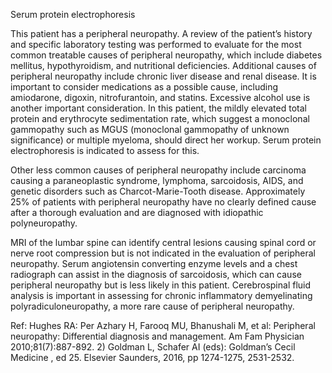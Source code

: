 Serum protein electrophoresis

This patient has a peripheral neuropathy. A review of the patient’s history and specific laboratory testing was performed to evaluate for the most common treatable causes of peripheral neuropathy, which include diabetes mellitus, hypothyroidism, and nutritional deficiencies. Additional causes of peripheral neuropathy include chronic liver disease and renal disease. It is important to consider medications as a possible cause, including amiodarone, digoxin, nitrofurantoin, and statins. Excessive alcohol use is another important consideration. In this patient, the mildly elevated total protein and erythrocyte sedimentation rate, which suggest a monoclonal gammopathy such as MGUS (monoclonal gammopathy of unknown significance) or multiple myeloma, should direct her workup. Serum protein electrophoresis is indicated to assess for this.

Other less common causes of peripheral neuropathy include carcinoma causing a paraneoplastic syndrome, lymphoma, sarcoidosis, AIDS, and genetic disorders such as Charcot-Marie-Tooth disease. Approximately 25% of patients with peripheral neuropathy have no clearly defined cause after a thorough evaluation and are diagnosed with idiopathic polyneuropathy.

MRI of the lumbar spine can identify central lesions causing spinal cord or nerve root compression but is not indicated in the evaluation of peripheral neuropathy. Serum angiotensin converting enzyme levels and a chest radiograph can assist in the diagnosis of sarcoidosis, which can cause peripheral neuropathy but is less likely in this patient. Cerebrospinal fluid analysis is important in assessing for chronic inflammatory demyelinating polyradiculoneuropathy, a more rare cause of peripheral neuropathy.

Ref: Hughes RA: Per Azhary H, Farooq MU, Bhanushali M, et al: Peripheral neuropathy: Differential diagnosis and management. Am Fam Physician 2010;81(7):887-892.  2) Goldman L, Schafer AI (eds): Goldman’s Cecil Medicine , ed 25. Elsevier Saunders,
2016, pp 1274-1275, 2531-2532.